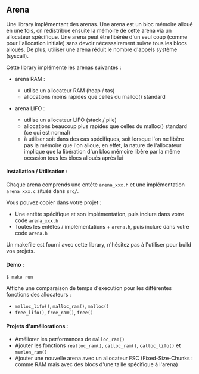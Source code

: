 ## Arena

Une library implémentant des arenas.
Une arena est un bloc mémoire alloué en une fois, on redistribue ensuite la mémoire de cette arena via un allocateur spécifique.
Une arena peut être libérée d'un seul coup (comme pour l'allocation initiale) sans devoir nécessairement suivre tous les blocs alloués.
De plus, utiliser une arena réduit le nombre d'appels système (syscall).

Cette library implémente les arenas suivantes :

 - arena RAM :
     - utilise un allocateur RAM (heap / tas)
     - allocations moins rapides que celles du malloc() standard

 - arena LIFO :
     - utilise un allocateur LIFO (stack / pile)
     - allocations beaucoup plus rapides que celles du malloc() standard (ce qui est normal)
     - à utiliser soit dans des cas spécifiques, soit lorsque l'on ne libère pas la mémoire que l'on alloue,
     en effet, la nature de l'allocateur implique que la libération d'un bloc mémoire libère par la même
     occasion tous les blocs alloués après lui

#### Installation / Utilisation :

Chaque arena comprends une entête `arena_xxx.h` et une implémentation `arena_xxx.c` situés dans `src/`.

Vous pouvez copier dans votre projet : 
 - Une entête spécifique et son implémentation, puis inclure dans votre code `arena_xxx.h`
 - Toutes les entêtes / implémentations + `arena.h`, puis inclure dans votre code `arena.h`

Un makefile est fourni avec cette library, n'hésitez pas à l'utiliser pour build vos projets.

#### Demo :

    $ make run
Affiche une comparaison de temps d'execution pour les différentes fonctions des allocateurs :
 - `malloc_lifo()`, `malloc_ram()`, `malloc()`
 - `free_lifo()`, `free_ram()`, `free()`

#### Projets d'améliorations :

 - Améliorer les performances de `malloc_ram()`
 - Ajouter les fonctions `realloc_ram()`, `calloc_ram()`, `calloc_lifo()` et `memlen_ram()`
 - Ajouter une nouvelle arena avec un allocateur FSC (Fixed-Size-Chunks : comme RAM mais avec des blocs d'une taille spécifique à l'arena)